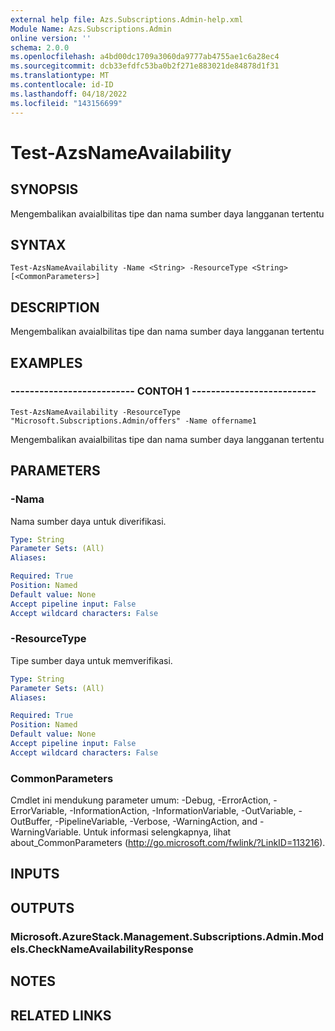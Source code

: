 ```yaml
---
external help file: Azs.Subscriptions.Admin-help.xml
Module Name: Azs.Subscriptions.Admin
online version: ''
schema: 2.0.0
ms.openlocfilehash: a4bd00dc1709a3060da9777ab4755ae1c6a28ec4
ms.sourcegitcommit: dcb33efdfc53ba0b2f271e883021de84878d1f31
ms.translationtype: MT
ms.contentlocale: id-ID
ms.lasthandoff: 04/18/2022
ms.locfileid: "143156699"
---
```

# Test-AzsNameAvailability

## SYNOPSIS
Mengembalikan avaialbilitas tipe dan nama sumber daya langganan tertentu

## SYNTAX

```
Test-AzsNameAvailability -Name <String> -ResourceType <String> [<CommonParameters>]
```

## DESCRIPTION
Mengembalikan avaialbilitas tipe dan nama sumber daya langganan tertentu

## EXAMPLES

### -------------------------- CONTOH 1 --------------------------
```
Test-AzsNameAvailability -ResourceType "Microsoft.Subscriptions.Admin/offers" -Name offername1
```

Mengembalikan avaialbilitas tipe dan nama sumber daya langganan tertentu

## PARAMETERS

### -Nama
Nama sumber daya untuk diverifikasi.

```yaml
Type: String
Parameter Sets: (All)
Aliases: 

Required: True
Position: Named
Default value: None
Accept pipeline input: False
Accept wildcard characters: False
```

### -ResourceType
Tipe sumber daya untuk memverifikasi.

```yaml
Type: String
Parameter Sets: (All)
Aliases: 

Required: True
Position: Named
Default value: None
Accept pipeline input: False
Accept wildcard characters: False
```

### CommonParameters
Cmdlet ini mendukung parameter umum: -Debug, -ErrorAction, -ErrorVariable, -InformationAction, -InformationVariable, -OutVariable, -OutBuffer, -PipelineVariable, -Verbose, -WarningAction, and -WarningVariable. Untuk informasi selengkapnya, lihat about_CommonParameters (http://go.microsoft.com/fwlink/?LinkID=113216).

## INPUTS

## OUTPUTS

### Microsoft.AzureStack.Management.Subscriptions.Admin.Models.CheckNameAvailabilityResponse

## NOTES

## RELATED LINKS

